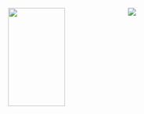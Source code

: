 <p>
  <img 
       width="48%" 
       min-width="420px" 
       height="200px" 
       align="left" 
       src= "? Username = anuraghazra )] (https://github.com/AllanDonato7e-stats)"/>

<p>
  <img 
       src="? Username = AllanDonato7 & show_icons = true & theme = radical )"/>     
</p>

